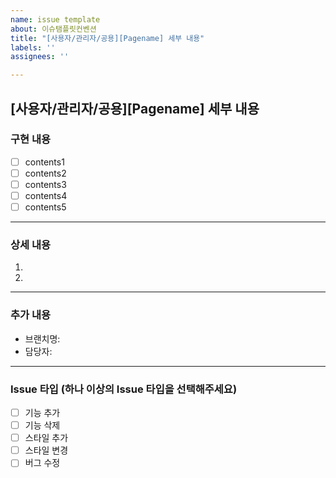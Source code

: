 ```yaml
---
name: issue template
about: 이슈탬플릿컨벤션
title: "[사용자/관리자/공용][Pagename] 세부 내용"
labels: ''
assignees: ''

---
```


## [사용자/관리자/공용][Pagename] 세부 내용
### 구현 내용
- [ ] contents1
- [ ] contents2
- [ ] contents3
- [ ] contents4
- [ ] contents5
---

### 상세 내용
1.
2.
---

### 추가 내용
- 브랜치명: 
- 담당자:

---

### Issue 타입 (하나 이상의 Issue 타입을 선택해주세요)
- [ ] 기능 추가
- [ ] 기능 삭제
- [ ] 스타일 추가
- [ ] 스타일 변경
- [ ] 버그 수정
